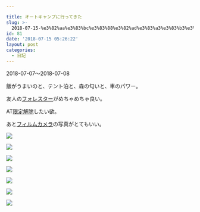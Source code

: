 ```yaml
---

title: オートキャンプに行ってきた
slug: >-
  2018-07-15-%e3%82%aa%e3%83%bc%e3%83%88%e3%82%ad%e3%83%a3%e3%83%b3%e3%83%97%e3%81%ab%e8%a1%8c%e3%81%a3%e3%81%a6%e3%81%8d%e3%81%9f
id: 81
date: '2018-07-15 05:26:22'
layout: post
categories:
  - 日記
---
```


2018-07-07〜2018-07-08

飯がうまいのと、テント泊と、森の匂いと、車のパワー。

友人の[フォレスター](http://d.hatena.ne.jp/keyword/%A5%D5%A5%A9%A5%EC%A5%B9%A5%BF%A1%BC)がめちゃめちゃ良い。

AT[限定解除](http://d.hatena.ne.jp/keyword/%B8%C2%C4%EA%B2%F2%BD%FC)したい欲。

あと[フィルムカメラ](http://d.hatena.ne.jp/keyword/%A5%D5%A5%A3%A5%EB%A5%E0%A5%AB%A5%E1%A5%E9)の写真がとてもいい。

![](https://cdn-ak.f.st-hatena.com/images/fotolife/p/peipeipe/20190630/20190630170752.jpg)

![](https://cdn-ak.f.st-hatena.com/images/fotolife/p/peipeipe/20190630/20190630170156.jpg)

![](https://cdn-ak.f.st-hatena.com/images/fotolife/p/peipeipe/20190630/20190630170330.jpg)

![](https://cdn-ak.f.st-hatena.com/images/fotolife/p/peipeipe/20190630/20190630171722.jpg)

![](https://cdn-ak.f.st-hatena.com/images/fotolife/p/peipeipe/20190630/20190630172145.jpg)

![](https://cdn-ak.f.st-hatena.com/images/fotolife/p/peipeipe/20190630/20190630170447.jpg)

![](https://cdn-ak.f.st-hatena.com/images/fotolife/p/peipeipe/20190630/20190630171406.jpg)